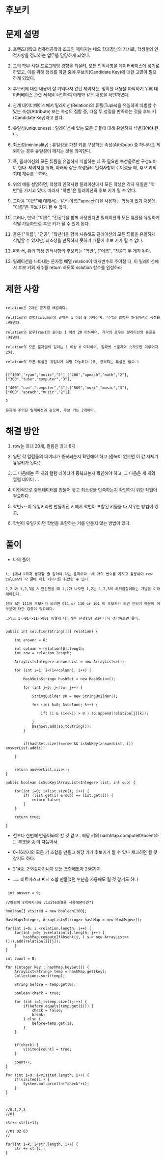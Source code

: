 # 후보키

# 문제 설명

1. 프렌즈대학교 컴퓨터공학과 조교인 제이지는 네오 학과장님의 지시로, 학생들의 인적사항을 정리하는 업무를 담당하게 되었다.

2. 그의 학부 시절 프로그래밍 경험을 되살려, 모든 인적사항을 데이터베이스에 넣기로 하였고, 이를 위해 정리를 하던 중에 후보키(Candidate Key)에 대한 고민이 필요하게 되었다.

3. 후보키에 대한 내용이 잘 기억나지 않던 제이지는, 정확한 내용을 파악하기 위해 데이터베이스 관련 서적을 확인하여 아래와 같은 내용을 확인하였다.

4. 관계 데이터베이스에서 릴레이션(Relation)의 튜플(Tuple)을 유일하게 식별할 수 있는 속성(Attribute) 또는 속성의 집합 중, 다음 두 성질을 만족하는 것을 후보 키(Candidate Key)라고 한다.

5. 유일성(uniqueness) : 릴레이션에 있는 모든 튜플에 대해 유일하게 식별되어야 한다.

6. 최소성(minimality) : 유일성을 가진 키를 구성하는 속성(Attribute) 중 하나라도 제외하는 경우 유일성이 깨지는 것을 의미한다.

7. 즉, 릴레이션의 모든 튜플을 유일하게 식별하는 데 꼭 필요한 속성들로만 구성되어야 한다. 제이지를 위해, 아래와 같은 학생들의 인적사항이 주어졌을 때, 후보 키의 최대 개수를 구하라.

8. 위의 예를 설명하면, 학생의 인적사항 릴레이션에서 모든 학생은 각자 유일한 "학번"을 가지고 있다. 따라서 "학번"은 릴레이션의 후보 키가 될 수 있다.

9. 그다음 "이름"에 대해서는 같은 이름("apeach")을 사용하는 학생이 있기 때문에, "이름"은 후보 키가 될 수 없다.

10. 그러나, 만약 ["이름", "전공"]을 함께 사용한다면 릴레이션의 모든 튜플을 유일하게 식별 가능하므로 후보 키가 될 수 있게 된다.

11. 물론 ["이름", "전공", "학년"]을 함께 사용해도 릴레이션의 모든 튜플을 유일하게 식별할 수 있지만, 최소성을 만족하지 못하기 때문에 후보 키가 될 수 없다.

12. 따라서, 위의 학생 인적사항의 후보키는 "학번", ["이름", "전공"] 두 개가 된다.

13. 릴레이션을 나타내는 문자열 배열 relation이 매개변수로 주어질 때, 이 릴레이션에서 후보 키의 개수를 return 하도록 solution 함수를 완성하라

# 제한 사항

```

relation은 2차원 문자열 배열이다.

relation의 컬럼(column)의 길이는 1 이상 8 이하이며, 각각의 컬럼은 릴레이션의 속성을 나타낸다.

relation의 로우(row)의 길이는 1 이상 20 이하이며, 각각의 로우는 릴레이션의 튜플을 나타낸다.

relation의 모든 문자열의 길이는 1 이상 8 이하이며, 알파벳 소문자와 숫자로만 이루어져 있다.

relation의 모든 튜플은 유일하게 식별 가능하다.(즉, 중복되는 튜플은 없다.)


[["100","ryan","music","2"],["200","apeach","math","2"],["300","tube","computer","3"],

["400","con","computer","4"],["500","muzi","music","3"],["600","apeach","music","2"]]

2

문제에 주어진 릴레이션과 같으며, 후보 키는 2개이다.

```

# 해결 방안

1. row는 최대 20개, 컬럼은 최대 8개

2. 일단 각 컬럼들의 데이터가 중복되는지 확인해야 하고 (중복이 없으면 이 값 자체가 유일키가 된다.)

3. 그 다음에는 두 개의 컬럼 데이터가 중복되는지 확인해야 하고, 그 다음은 세 개의 컬럼 데이터 ...

4. 이런식으로 중복데이터를 만들어 놓고 최소성을 만족하는지 확인하기 위한 작업이 필요하다.

5. 학번<--이 유일키라면 만들어진 키에서 학번이 포함된 키들을 다 지우는 방법이 있고,

6. 학번이 유일키이면 학번을 포함하는 키를 만들지 않는 방법이 있다.

# 풀이

- 나의 풀이

```

i, j에서 k까지 생각할 줄 알아야 하는 문제이다. 세 개의 변수를 가지고 활용해야 row column의 각 줄에 대한 데이터를 취합할 수 있다.

1,2 와 1,2,3을 & 연산했을 때 1,2가 나오면 1,2는 1,2,3의 하위집합이라는 개념을 이해해야한다.

현재 &는 111이 후보키가 되려면 011 or 110 or 101 이 후보키가 되면 안되기 때문에 이 부분에 대한 검증이 필요하다.

그리고 1->01->11->001 이렇게 나아가는 진행방향 또한 다시 생각해보면 좋다.


public int solution(String[][] relation) {
        
    int answer = 0;
    
    int column = relation[0].length;
    int row = relation.length;
    
    ArrayList<Integer> answerList = new ArrayList<>();
    
    for (int i=1; i<(1<<column); i++) {
        
        HashSet<String> hashSet = new HashSet<>();
        
        for (int j=0; j<row; j++) {
            
            StringBuilder sb = new StringBuilder();
            
            for (int k=0; k<column; k++) {
                
                if( (i & (1<<k)) > 0 ) sb.append(relation[j][k]); 
                
            }
            hashSet.add(sb.toString());
        }
        
        
        if(hashSet.size()==row && isSubKey(answerList, i)) answerList.add(i);
        
    }
    
    
    return answerList.size();
}

public boolean isSubKey(ArrayList<Integer> list, int sub) {
    
    for(int i=0; i<list.size(); i++) {
        if( (list.get(i) & sub) == list.get(i)) {
            return false;
        }
    }
    
    return true;
    
}

```

- 전부다 한번에 만들어놔야 할 것 같고.. 해당 키의 hashMap.computeIfAbsent하는 부분을 좀 더 다듬어서

- 0~16까지의 모든 키 조합을 만들고 해당 키가 후보키가 될 수 있나 체크하면 될 것 같기도 하다.

- 2^4승. 2^8승까지니까 모든 조합해봤자 256가지

- 그.. 비트마스크 써서 조합 만들었던 부분을 사용해도 될 것 같기도 하다

```

 int answer = 0;

//칼럼이 8개까지니까 visited[8을 사용해본다면?]

boolean[] visited = new boolean[100];

HashMap<Integer, ArrayList<String>> hashMap = new HashMap<>();

for(int i=0; i <relation.length; i++) {
    for(int j=0; j<relation[i].length; j++) {
        hashMap.computeIfAbsent(j, ( s-> new ArrayList<>())).add(relation[i][j]);
    }
}

int count = 0;

for (Integer key : hashMap.keySet()) {
    ArrayList<String> temp = hashMap.get(key);
    Collections.sort(temp);
    
    String before = temp.get(0);
    
    boolean check = true;
    
    for (int i=1;i<temp.size();i++) {
        if(before.equals(temp.get(i))) {
            check = false;
            break;
        } else {
            before=temp.get(i);
        }
    }
    
    
    if(check) {
        visited[count] = true;
    }
    
    count++;
}

for (int i=0; i<visited.length; i++) {
    if(visited[i]) {
        System.out.println("check"+i);
    }
}
        

```

```

//0,1,2,3
//01

str+= str[i+1];

//01 02 03
//

for(int i=k; i<str.length; i++) {
    str += str[i];
}

```
